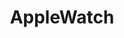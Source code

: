 ---
title: AppleWatch
crosslinks:
- apple
- watchOSBeta
- iphone
- AppleBandMarket
- running
- iOSBeta
- appleswap
- xkcd
- help
- lonelyworkouts
- RandomActsOfGiftCards
- airpods
- AppleWatchFitness
- assholedesign
- verizon
- autocorrect
- Scams
- AskReddit
---